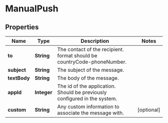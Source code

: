 # ManualPush

## Properties
Name | Type | Description | Notes
------------ | ------------- | ------------- | -------------
**to** | **String** | The contact of the recipient. format should be countryCode-phoneNumber. | 
**subject** | **String** | The subject of the message. | 
**textBody** | **String** | The body of the message. | 
**appId** | **Integer** | The id of the application. Should be previously configured in the system. | 
**custom** | **String** | Any custom information to associate the message with. |  [optional]
